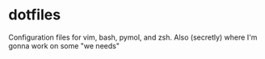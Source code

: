 dotfiles
========

Configuration files for vim, bash, pymol, and zsh. Also (secretly) where I'm gonna work on some "we needs"
